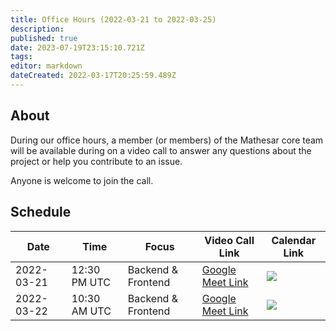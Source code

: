 ```yaml
---
title: Office Hours (2022-03-21 to 2022-03-25)
description: 
published: true
date: 2023-07-19T23:15:10.721Z
tags: 
editor: markdown
dateCreated: 2022-03-17T20:25:59.489Z
---
```


## About

During our office hours, a member (or members) of the Mathesar core team will be available during on a video call to answer any questions about the project or help you contribute to an issue. 

Anyone is welcome to join the call.

## Schedule

| Date | Time | Focus | Video Call Link | Calendar Link |
|-|-|-|-|-|
| 2022-03-21 | 12:30 PM UTC | Backend & Frontend | [Google Meet Link](https://meet.google.com/axz-matu-agm) | <a target="_blank" href="https://calendar.google.com/event?action=TEMPLATE&amp;tmeid=N3YxOGRyNmNjdm8wOG41NW5ocHB2N3N2cm4gY192ZTFpOW01aHZ0NW9hbHZka3VoczNvODFpOEBn&amp;tmsrc=c_ve1i9m5hvt5oalvdkuhs3o81i8%40group.calendar.google.com"><img border="0" src="https://www.google.com/calendar/images/ext/gc_button1_en.gif"></a> |
| 2022-03-22 | 10:30 AM UTC | Backend & Frontend | [Google Meet Link](https://meet.google.com/cbc-ibxe-sfc) | <a target="_blank" href="https://calendar.google.com/event?action=TEMPLATE&amp;tmeid=NWQ2MXVpbXFtamRvZWllbjQxNDBjM3A5MnMgY192ZTFpOW01aHZ0NW9hbHZka3VoczNvODFpOEBn&amp;tmsrc=c_ve1i9m5hvt5oalvdkuhs3o81i8%40group.calendar.google.com"><img border="0" src="https://www.google.com/calendar/images/ext/gc_button1_en.gif"></a> |